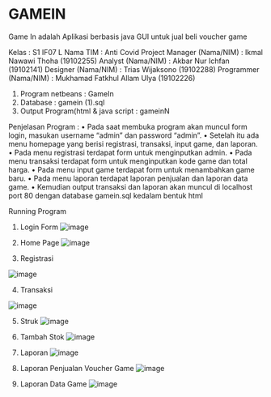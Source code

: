 # GAMEIN
Game In adalah Aplikasi berbasis java GUI untuk jual beli voucher game

Kelas				: S1 IF07 L
Nama TIM			: Anti Covid
Project Manager (Nama/NIM)	: Ikmal Nawawi Thoha (19102255)
Analyst (Nama/NIM)		: Akbar Nur Ichfan (19102141)
Designer (Nama/NIM)		: Trias Wijaksono (19102288)
Programmer (Nama/NIM)	: Mukhamad Fatkhul Allam Ulya (19102226)

1.	Program netbeans : GameIn
2.	Database : gamein (1).sql
3.	Output Program(html & java script : gameinN

Penjelasan Program :
•	Pada saat membuka program akan muncul form login, masukan username “admin” dan password “admin”. 
•	Setelah itu ada menu homepage yang berisi registrasi, transaksi, input game, dan laporan. 
•	Pada menu registrasi terdapat form untuk menginputkan admin. 
•	Pada menu transaksi terdapat form untuk menginputkan kode game dan total harga. 
•	Pada menu input game terdapat form untuk menambahkan game baru. 
•	Pada menu laporan terdapat laporan penjualan dan laporan data game.
•	Kemudian output transaksi dan laporan akan muncul di localhost port 80 dengan database gamein.sql kedalam bentuk html

Running Program
1.	Login Form
 ![image](https://user-images.githubusercontent.com/86052778/128698457-838941e6-5467-411f-86bc-3c2696a4324d.png)

2.	Home Page
 ![image](https://user-images.githubusercontent.com/86052778/128698494-2a5a1da4-9324-4e39-924c-b2c042812b33.png)

3.	Registrasi
 
 ![image](https://user-images.githubusercontent.com/86052778/128698538-b2e33166-dc17-4ee2-a1ea-c421bcd1f40e.png)

4.	Transaksi
 
 ![image](https://user-images.githubusercontent.com/86052778/128698567-64b9daf5-350f-4dba-a1a6-393e2159f43f.png)


5.	Struk
![image](https://user-images.githubusercontent.com/86052778/128698601-2f03785b-d5d1-434e-abdf-68e1c7a60baa.png)


6.	Tambah Stok
 ![image](https://user-images.githubusercontent.com/86052778/128698620-98c17593-efd4-4ef0-9aea-ae9b24d18b56.png)


7.	Laporan
 ![image](https://user-images.githubusercontent.com/86052778/128698629-03482847-d971-4954-bbd8-dc854aefc510.png)

 
8.	Laporan Penjualan Voucher Game
 ![image](https://user-images.githubusercontent.com/86052778/128698642-a65e338d-8be0-4abf-8d34-5a8a87675839.png)


9.	Laporan Data Game
 ![image](https://user-images.githubusercontent.com/86052778/128698657-58be130f-bf54-4273-955b-255ec61f5469.png)


